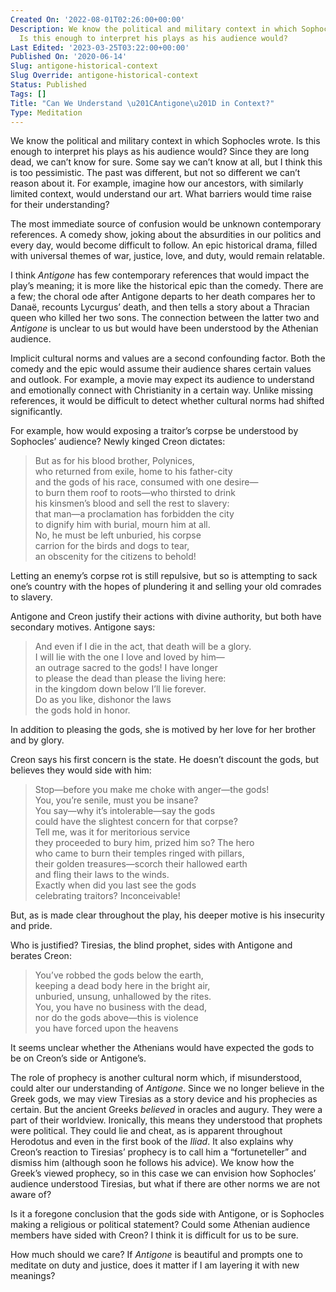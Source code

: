 ```yaml
---
Created On: '2022-08-01T02:26:00+00:00'
Description: We know the political and military context in which Sophocles wrote.
  Is this enough to interpret his plays as his audience would?
Last Edited: '2023-03-25T03:22:00+00:00'
Published On: '2020-06-14'
Slug: antigone-historical-context
Slug Override: antigone-historical-context
Status: Published
Tags: []
Title: "Can We Understand \u201CAntigone\u201D in Context?"
Type: Meditation
---
```

<p>We know the political and military context in which Sophocles wrote. Is this enough to interpret his plays as his audience would? Since they are long dead, we can’t know for sure. Some say we can’t know at all, but I think this is too pessimistic. The past was different, but not so different we can’t reason about it. For example, imagine how our ancestors, with similarly limited context, would understand our art. What barriers would time raise for their understanding?</p>
<p>The most immediate source of confusion would be unknown contemporary references. A comedy show, joking about the absurdities in our politics and every day, would become difficult to follow. An epic historical drama, filled with universal themes of war, justice, love, and duty, would remain relatable.</p>
<p>I think <em>Antigone</em> has few contemporary references that would impact the play’s meaning; it is more like the historical epic than the comedy. There are a few; the choral ode after Antigone departs to her death compares her to Danaë, recounts Lycurgus’ death, and then tells a story about a Thracian queen who killed her two sons. The connection between the latter two and <em>Antigone</em> is unclear to us but would have been understood by the Athenian audience.</p>
<p>Implicit cultural norms and values are a second confounding factor. Both the comedy and the epic would assume their audience shares certain values and outlook. For example, a movie may expect its audience to understand and emotionally connect with Christianity in a certain way. Unlike missing references, it would be difficult to detect whether cultural norms had shifted significantly.</p>
<p>For example, how would exposing a traitor’s corpse be understood by Sophocles’ audience? Newly kinged Creon dictates:</p>
<blockquote><p>
But as for his blood brother, Polynices,<br />
who returned from exile, home to his father-city<br />
and the gods of his race, consumed with one desire—<br />
to burn them roof to roots—who thirsted to drink<br />
his kinsmen’s blood and sell the rest to slavery:<br />
that man—a proclamation has forbidden the city<br />
to dignify him with burial, mourn him at all.<br />
No, he must be left unburied, his corpse<br />
carrion for the birds and dogs to tear,<br />
an obscenity for the citizens to behold!
</p></blockquote>

<p>Letting an enemy’s corpse rot is still repulsive, but so is attempting to sack one’s country with the hopes of plundering it and selling your old comrades to slavery.</p>
<p>Antigone and Creon justify their actions with divine authority, but both have secondary motives. Antigone says:</p>
<blockquote><p>
And even if I die in the act, that death will be a glory.<br />
I will lie with the one I love and loved by him—<br />
an outrage sacred to the gods! I have longer<br />
to please the dead than please the living here:<br />
in the kingdom down below I’ll lie forever.<br />
Do as you like, dishonor the laws<br />
the gods hold in honor.
</p></blockquote>

<p>In addition to pleasing the gods, she is motived by her love for her brother and by glory.</p>
<p>Creon says his first concern is the state. He doesn’t discount the gods, but believes they would side with him:</p>
<blockquote><p>
Stop—before you make me choke with anger—the gods!<br />
You, you’re senile, must you be insane?<br />
You say—why it’s intolerable—say the gods<br />
could have the slightest concern for that corpse?<br />
Tell me, was it for meritorious service<br />
they proceeded to bury him, prized him so? The hero<br />
who came to burn their temples ringed with pillars,<br />
their golden treasures—scorch their hallowed earth<br />
and fling their laws to the winds.<br />
Exactly when did you last see the gods<br />
celebrating traitors? Inconceivable!
</p></blockquote>

<p>But, as is made clear throughout the play, his deeper motive is his insecurity and pride.</p>
<p>Who is justified? Tiresias, the blind prophet, sides with Antigone and berates Creon:</p>
<blockquote><p>
You’ve robbed the gods below the earth,<br />
keeping a dead body here in the bright air,<br />
unburied, unsung, unhallowed by the rites.<br />
You, you have no business with the dead,<br />
nor do the gods above—this is violence<br />
you have forced upon the heavens
</p></blockquote>

<p>It seems unclear whether the Athenians would have expected the gods to be on Creon’s side or Antigone’s.</p>
<p>The role of prophecy is another cultural norm which, if misunderstood, could alter our understanding of <em>Antigone</em>. Since we no longer believe in the Greek gods, we may view Tiresias as a story device and his prophecies as certain. But the ancient Greeks <em>believed</em> in oracles and augury. They were a part of their worldview. Ironically, this means they understood that prophets were political. They could lie and cheat, as is apparent throughout Herodotus and even in the first book of the <em>Iliad</em>. It also explains why Creon’s reaction to Tiresias’ prophecy is to call him a “fortuneteller” and dismiss him (although soon he follows his advice). We know how the Greek’s viewed prophecy, so in this case we can envision how Sophocles’ audience understood Tiresias, but what if there are other norms we are not aware of?</p>
<p>Is it a foregone conclusion that the gods side with Antigone, or is Sophocles making a religious or political statement? Could some Athenian audience members have sided with Creon? I think it is difficult for us to be sure.</p>
<p>How much should we care? If <em>Antigone</em> is beautiful and prompts one to meditate on duty and justice, does it matter if I am layering it with new meanings?</p>

